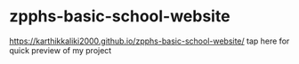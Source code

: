 # zpphs-basic-school-website

https://karthikkaliki2000.github.io/zpphs-basic-school-website/ tap here for quick preview of my project
